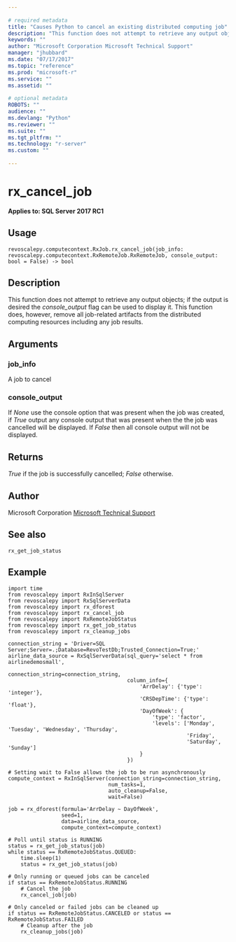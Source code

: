 ```yaml
--- 
 
# required metadata 
title: "Causes Python to cancel an existing distributed computing job" 
description: "This function does not attempt to retrieve any output objects; if the output is desired the console_output flag can be used to display it.  This function does, however, remove all job-related artifacts from the distributed computing resources including any job results." 
keywords: "" 
author: "Microsoft Corporation Microsoft Technical Support" 
manager: "jhubbard" 
ms.date: "07/17/2017" 
ms.topic: "reference" 
ms.prod: "microsoft-r" 
ms.service: "" 
ms.assetid: "" 
 
# optional metadata 
ROBOTS: "" 
audience: "" 
ms.devlang: "Python" 
ms.reviewer: "" 
ms.suite: "" 
ms.tgt_pltfrm: "" 
ms.technology: "r-server" 
ms.custom: "" 
 
---
```


# rx_cancel_job


**Applies to: SQL Server 2017 RC1**


## Usage



```
revoscalepy.computecontext.RxJob.rx_cancel_job(job_info: revoscalepy.computecontext.RxRemoteJob.RxRemoteJob, console_output: bool = False) -> bool
```




## Description

This function does not attempt to retrieve any output objects; if the output is desired the *console_output*
flag can be used to display it.  This function does, however, remove all job-related artifacts from the
distributed computing resources including any job results.


## Arguments


### job_info

A job to cancel


### console_output

If *None* use the console option that was present when the job was created, if *True*
output any console output that was present when the the job was cancelled will be displayed.  If *False* then
all console output will not be displayed.


## Returns

*True* if the job is successfully cancelled; *False* otherwise.


## Author

Microsoft Corporation [Microsoft Technical Support](https://go.microsoft.com/fwlink/?LinkID=698556&clcid=0x409)


## See also

`rx_get_job_status`


## Example



```
import time
from revoscalepy import RxInSqlServer
from revoscalepy import RxSqlServerData
from revoscalepy import rx_dforest
from revoscalepy import rx_cancel_job
from revoscalepy import RxRemoteJobStatus
from revoscalepy import rx_get_job_status
from revoscalepy import rx_cleanup_jobs

connection_string = 'Driver=SQL Server;Server=.;Database=RevoTestDb;Trusted_Connection=True;'
airline_data_source = RxSqlServerData(sql_query='select * from airlinedemosmall',
                                      connection_string=connection_string,
                                      column_info={
                                          'ArrDelay': {'type': 'integer'},
                                          'CRSDepTime': {'type': 'float'},
                                          'DayOfWeek': {
                                              'type': 'factor',
                                              'levels': ['Monday', 'Tuesday', 'Wednesday', 'Thursday',
                                                         'Friday',
                                                         'Saturday', 'Sunday']
                                          }
                                      })

# Setting wait to False allows the job to be run asynchronously
compute_context = RxInSqlServer(connection_string=connection_string,
                                num_tasks=1,
                                auto_cleanup=False,
                                wait=False)

job = rx_dforest(formula='ArrDelay ~ DayOfWeek',
                 seed=1,
                 data=airline_data_source,
                 compute_context=compute_context)

# Poll until status is RUNNING
status = rx_get_job_status(job)
while status == RxRemoteJobStatus.QUEUED:
    time.sleep(1)
    status = rx_get_job_status(job)

# Only running or queued jobs can be canceled
if status == RxRemoteJobStatus.RUNNING
    # Cancel the job
    rx_cancel_job(job)

# Only canceled or failed jobs can be cleaned up
if status == RxRemoteJobStatus.CANCELED or status == RxRemoteJobStatus.FAILED
    # Cleanup after the job
    rx_cleanup_jobs(job)
```

